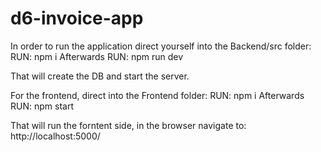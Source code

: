 # d6-invoice-app

In order to run the application direct yourself into the Backend/src folder:
RUN: npm i
Afterwards RUN: npm run dev

That will create the DB and start the server.

For the frontend, direct into the Frontend folder:
RUN: npm i
Afterwards RUN: npm start

That will run the forntent side, in the browser navigate to: http://localhost:5000/
